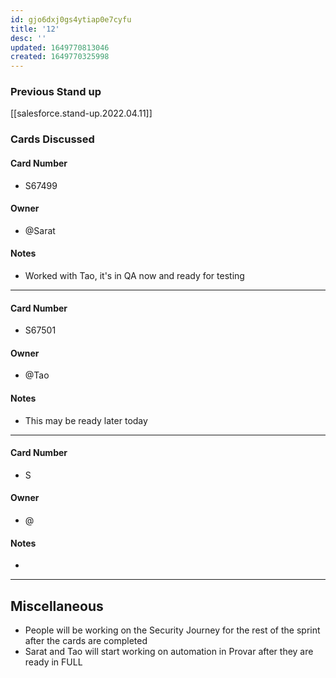 ```yaml
---
id: gjo6dxj0gs4ytiap0e7cyfu
title: '12'
desc: ''
updated: 1649770813046
created: 1649770325998
---
```


### Previous Stand up
[[salesforce.stand-up.2022.04.11]]

### Cards Discussed
#### Card Number
- S67499
#### Owner
- @Sarat 
#### Notes
- Worked with Tao, it's in QA now and ready for testing 
---
#### Card Number
- S67501
#### Owner
- @Tao 
#### Notes
- This may be ready later today 
---
#### Card Number
- S
#### Owner
- @ 
#### Notes
- 

---
## Miscellaneous
- People will be working on the Security Journey for the rest of the sprint after the cards are completed
- Sarat and Tao will start working on automation in Provar after they are ready in FULL  
